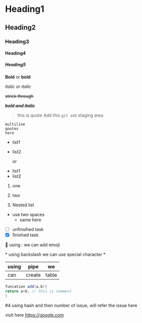 # Heading1
## Heading2
### Heading3
#### Heading4
##### Heading5

**Bold**
  or
__bold__

_italic_  or  *italic*

~~strick through~~

***bold and italic***

> this is quote
Add this `git add` staging area

``` 
multiline
qoutes
here
```

- list1
- list2

  or
  
* list1
* list2

1. one
2. two

1. Nested list
  - use two spaces
    - same here

- [ ] unfinsihed task
- [x] finished task

🥇 using : we can add emoji

\* using backslash we can use special character \*

| using | pipe | we |
| --- | --- | --- |
| can | create | table |

```Java
funcation add(a,b){
return a+b; // this is comment
}
```


#4 using hash and then number of issue, will refer the issue here

visit here https://google.com
